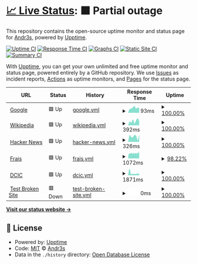 # [📈 Live Status](https://andrus-code.github.io/upptime): <!--live status--> **🟧 Partial outage**

This repository contains the open-source uptime monitor and status page for [Andr3s](https://andrus-code.github.io/upptime), powered by [Upptime](https://github.com/upptime/upptime).

[![Uptime CI](https://github.com/andrus-code/upptime/workflows/Uptime%20CI/badge.svg)](https://github.com/andrus-code/upptime/actions?query=workflow%3A%22Uptime+CI%22)
[![Response Time CI](https://github.com/andrus-code/upptime/workflows/Response%20Time%20CI/badge.svg)](https://github.com/andrus-code/upptime/actions?query=workflow%3A%22Response+Time+CI%22)
[![Graphs CI](https://github.com/andrus-code/upptime/workflows/Graphs%20CI/badge.svg)](https://github.com/andrus-code/upptime/actions?query=workflow%3A%22Graphs+CI%22)
[![Static Site CI](https://github.com/andrus-code/upptime/workflows/Static%20Site%20CI/badge.svg)](https://github.com/andrus-code/upptime/actions?query=workflow%3A%22Static+Site+CI%22)
[![Summary CI](https://github.com/andrus-code/upptime/workflows/Summary%20CI/badge.svg)](https://github.com/andrus-code/upptime/actions?query=workflow%3A%22Summary+CI%22)

With [Upptime](https://upptime.js.org), you can get your own unlimited and free uptime monitor and status page, powered entirely by a GitHub repository. We use [Issues](https://github.com/andrus-code/upptime/issues) as incident reports, [Actions](https://github.com/andrus-code/upptime/actions) as uptime monitors, and [Pages](https://andrus-code.github.io/upptime) for the status page.

<!--start: status pages-->
<!-- This summary is generated by Upptime (https://github.com/upptime/upptime) -->
<!-- Do not edit this manually, your changes will be overwritten -->
<!-- prettier-ignore -->
| URL | Status | History | Response Time | Uptime |
| --- | ------ | ------- | ------------- | ------ |
| <img alt="" src="https://icons.duckduckgo.com/ip3/www.google.com.ico" height="13"> [Google](https://www.google.com) | 🟩 Up | [google.yml](https://github.com/andrus-code/pagesstatus/commits/HEAD/history/google.yml) | <details><summary><img alt="Response time graph" src="./graphs/google/response-time-week.png" height="20"> 93ms</summary><br><a href="https://andrus-code.github.io/pagesstatus/history/google"><img alt="Response time 106" src="https://img.shields.io/endpoint?url=https%3A%2F%2Fraw.githubusercontent.com%2Fandrus-code%2Fpagesstatus%2FHEAD%2Fapi%2Fgoogle%2Fresponse-time.json"></a><br><a href="https://andrus-code.github.io/pagesstatus/history/google"><img alt="24-hour response time 95" src="https://img.shields.io/endpoint?url=https%3A%2F%2Fraw.githubusercontent.com%2Fandrus-code%2Fpagesstatus%2FHEAD%2Fapi%2Fgoogle%2Fresponse-time-day.json"></a><br><a href="https://andrus-code.github.io/pagesstatus/history/google"><img alt="7-day response time 93" src="https://img.shields.io/endpoint?url=https%3A%2F%2Fraw.githubusercontent.com%2Fandrus-code%2Fpagesstatus%2FHEAD%2Fapi%2Fgoogle%2Fresponse-time-week.json"></a><br><a href="https://andrus-code.github.io/pagesstatus/history/google"><img alt="30-day response time 87" src="https://img.shields.io/endpoint?url=https%3A%2F%2Fraw.githubusercontent.com%2Fandrus-code%2Fpagesstatus%2FHEAD%2Fapi%2Fgoogle%2Fresponse-time-month.json"></a><br><a href="https://andrus-code.github.io/pagesstatus/history/google"><img alt="1-year response time 106" src="https://img.shields.io/endpoint?url=https%3A%2F%2Fraw.githubusercontent.com%2Fandrus-code%2Fpagesstatus%2FHEAD%2Fapi%2Fgoogle%2Fresponse-time-year.json"></a></details> | <details><summary><a href="https://andrus-code.github.io/pagesstatus/history/google">100.00%</a></summary><a href="https://andrus-code.github.io/pagesstatus/history/google"><img alt="All-time uptime 100.00%" src="https://img.shields.io/endpoint?url=https%3A%2F%2Fraw.githubusercontent.com%2Fandrus-code%2Fpagesstatus%2FHEAD%2Fapi%2Fgoogle%2Fuptime.json"></a><br><a href="https://andrus-code.github.io/pagesstatus/history/google"><img alt="24-hour uptime 100.00%" src="https://img.shields.io/endpoint?url=https%3A%2F%2Fraw.githubusercontent.com%2Fandrus-code%2Fpagesstatus%2FHEAD%2Fapi%2Fgoogle%2Fuptime-day.json"></a><br><a href="https://andrus-code.github.io/pagesstatus/history/google"><img alt="7-day uptime 100.00%" src="https://img.shields.io/endpoint?url=https%3A%2F%2Fraw.githubusercontent.com%2Fandrus-code%2Fpagesstatus%2FHEAD%2Fapi%2Fgoogle%2Fuptime-week.json"></a><br><a href="https://andrus-code.github.io/pagesstatus/history/google"><img alt="30-day uptime 100.00%" src="https://img.shields.io/endpoint?url=https%3A%2F%2Fraw.githubusercontent.com%2Fandrus-code%2Fpagesstatus%2FHEAD%2Fapi%2Fgoogle%2Fuptime-month.json"></a><br><a href="https://andrus-code.github.io/pagesstatus/history/google"><img alt="1-year uptime 100.00%" src="https://img.shields.io/endpoint?url=https%3A%2F%2Fraw.githubusercontent.com%2Fandrus-code%2Fpagesstatus%2FHEAD%2Fapi%2Fgoogle%2Fuptime-year.json"></a></details>
| <img alt="" src="https://icons.duckduckgo.com/ip3/en.wikipedia.org.ico" height="13"> [Wikipedia](https://en.wikipedia.org) | 🟩 Up | [wikipedia.yml](https://github.com/andrus-code/pagesstatus/commits/HEAD/history/wikipedia.yml) | <details><summary><img alt="Response time graph" src="./graphs/wikipedia/response-time-week.png" height="20"> 392ms</summary><br><a href="https://andrus-code.github.io/pagesstatus/history/wikipedia"><img alt="Response time 207" src="https://img.shields.io/endpoint?url=https%3A%2F%2Fraw.githubusercontent.com%2Fandrus-code%2Fpagesstatus%2FHEAD%2Fapi%2Fwikipedia%2Fresponse-time.json"></a><br><a href="https://andrus-code.github.io/pagesstatus/history/wikipedia"><img alt="24-hour response time 348" src="https://img.shields.io/endpoint?url=https%3A%2F%2Fraw.githubusercontent.com%2Fandrus-code%2Fpagesstatus%2FHEAD%2Fapi%2Fwikipedia%2Fresponse-time-day.json"></a><br><a href="https://andrus-code.github.io/pagesstatus/history/wikipedia"><img alt="7-day response time 392" src="https://img.shields.io/endpoint?url=https%3A%2F%2Fraw.githubusercontent.com%2Fandrus-code%2Fpagesstatus%2FHEAD%2Fapi%2Fwikipedia%2Fresponse-time-week.json"></a><br><a href="https://andrus-code.github.io/pagesstatus/history/wikipedia"><img alt="30-day response time 220" src="https://img.shields.io/endpoint?url=https%3A%2F%2Fraw.githubusercontent.com%2Fandrus-code%2Fpagesstatus%2FHEAD%2Fapi%2Fwikipedia%2Fresponse-time-month.json"></a><br><a href="https://andrus-code.github.io/pagesstatus/history/wikipedia"><img alt="1-year response time 192" src="https://img.shields.io/endpoint?url=https%3A%2F%2Fraw.githubusercontent.com%2Fandrus-code%2Fpagesstatus%2FHEAD%2Fapi%2Fwikipedia%2Fresponse-time-year.json"></a></details> | <details><summary><a href="https://andrus-code.github.io/pagesstatus/history/wikipedia">100.00%</a></summary><a href="https://andrus-code.github.io/pagesstatus/history/wikipedia"><img alt="All-time uptime 100.00%" src="https://img.shields.io/endpoint?url=https%3A%2F%2Fraw.githubusercontent.com%2Fandrus-code%2Fpagesstatus%2FHEAD%2Fapi%2Fwikipedia%2Fuptime.json"></a><br><a href="https://andrus-code.github.io/pagesstatus/history/wikipedia"><img alt="24-hour uptime 100.00%" src="https://img.shields.io/endpoint?url=https%3A%2F%2Fraw.githubusercontent.com%2Fandrus-code%2Fpagesstatus%2FHEAD%2Fapi%2Fwikipedia%2Fuptime-day.json"></a><br><a href="https://andrus-code.github.io/pagesstatus/history/wikipedia"><img alt="7-day uptime 100.00%" src="https://img.shields.io/endpoint?url=https%3A%2F%2Fraw.githubusercontent.com%2Fandrus-code%2Fpagesstatus%2FHEAD%2Fapi%2Fwikipedia%2Fuptime-week.json"></a><br><a href="https://andrus-code.github.io/pagesstatus/history/wikipedia"><img alt="30-day uptime 100.00%" src="https://img.shields.io/endpoint?url=https%3A%2F%2Fraw.githubusercontent.com%2Fandrus-code%2Fpagesstatus%2FHEAD%2Fapi%2Fwikipedia%2Fuptime-month.json"></a><br><a href="https://andrus-code.github.io/pagesstatus/history/wikipedia"><img alt="1-year uptime 100.00%" src="https://img.shields.io/endpoint?url=https%3A%2F%2Fraw.githubusercontent.com%2Fandrus-code%2Fpagesstatus%2FHEAD%2Fapi%2Fwikipedia%2Fuptime-year.json"></a></details>
| <img alt="" src="https://icons.duckduckgo.com/ip3/news.ycombinator.com.ico" height="13"> [Hacker News](https://news.ycombinator.com) | 🟩 Up | [hacker-news.yml](https://github.com/andrus-code/pagesstatus/commits/HEAD/history/hacker-news.yml) | <details><summary><img alt="Response time graph" src="./graphs/hacker-news/response-time-week.png" height="20"> 326ms</summary><br><a href="https://andrus-code.github.io/pagesstatus/history/hacker-news"><img alt="Response time 315" src="https://img.shields.io/endpoint?url=https%3A%2F%2Fraw.githubusercontent.com%2Fandrus-code%2Fpagesstatus%2FHEAD%2Fapi%2Fhacker-news%2Fresponse-time.json"></a><br><a href="https://andrus-code.github.io/pagesstatus/history/hacker-news"><img alt="24-hour response time 427" src="https://img.shields.io/endpoint?url=https%3A%2F%2Fraw.githubusercontent.com%2Fandrus-code%2Fpagesstatus%2FHEAD%2Fapi%2Fhacker-news%2Fresponse-time-day.json"></a><br><a href="https://andrus-code.github.io/pagesstatus/history/hacker-news"><img alt="7-day response time 326" src="https://img.shields.io/endpoint?url=https%3A%2F%2Fraw.githubusercontent.com%2Fandrus-code%2Fpagesstatus%2FHEAD%2Fapi%2Fhacker-news%2Fresponse-time-week.json"></a><br><a href="https://andrus-code.github.io/pagesstatus/history/hacker-news"><img alt="30-day response time 323" src="https://img.shields.io/endpoint?url=https%3A%2F%2Fraw.githubusercontent.com%2Fandrus-code%2Fpagesstatus%2FHEAD%2Fapi%2Fhacker-news%2Fresponse-time-month.json"></a><br><a href="https://andrus-code.github.io/pagesstatus/history/hacker-news"><img alt="1-year response time 314" src="https://img.shields.io/endpoint?url=https%3A%2F%2Fraw.githubusercontent.com%2Fandrus-code%2Fpagesstatus%2FHEAD%2Fapi%2Fhacker-news%2Fresponse-time-year.json"></a></details> | <details><summary><a href="https://andrus-code.github.io/pagesstatus/history/hacker-news">100.00%</a></summary><a href="https://andrus-code.github.io/pagesstatus/history/hacker-news"><img alt="All-time uptime 99.95%" src="https://img.shields.io/endpoint?url=https%3A%2F%2Fraw.githubusercontent.com%2Fandrus-code%2Fpagesstatus%2FHEAD%2Fapi%2Fhacker-news%2Fuptime.json"></a><br><a href="https://andrus-code.github.io/pagesstatus/history/hacker-news"><img alt="24-hour uptime 100.00%" src="https://img.shields.io/endpoint?url=https%3A%2F%2Fraw.githubusercontent.com%2Fandrus-code%2Fpagesstatus%2FHEAD%2Fapi%2Fhacker-news%2Fuptime-day.json"></a><br><a href="https://andrus-code.github.io/pagesstatus/history/hacker-news"><img alt="7-day uptime 100.00%" src="https://img.shields.io/endpoint?url=https%3A%2F%2Fraw.githubusercontent.com%2Fandrus-code%2Fpagesstatus%2FHEAD%2Fapi%2Fhacker-news%2Fuptime-week.json"></a><br><a href="https://andrus-code.github.io/pagesstatus/history/hacker-news"><img alt="30-day uptime 100.00%" src="https://img.shields.io/endpoint?url=https%3A%2F%2Fraw.githubusercontent.com%2Fandrus-code%2Fpagesstatus%2FHEAD%2Fapi%2Fhacker-news%2Fuptime-month.json"></a><br><a href="https://andrus-code.github.io/pagesstatus/history/hacker-news"><img alt="1-year uptime 99.98%" src="https://img.shields.io/endpoint?url=https%3A%2F%2Fraw.githubusercontent.com%2Fandrus-code%2Fpagesstatus%2FHEAD%2Fapi%2Fhacker-news%2Fuptime-year.json"></a></details>
| <img alt="" src="https://icons.duckduckgo.com/ip3/frais.sed.com.ar.ico" height="13"> [Frais](https://frais.sed.com.ar) | 🟩 Up | [frais.yml](https://github.com/andrus-code/pagesstatus/commits/HEAD/history/frais.yml) | <details><summary><img alt="Response time graph" src="./graphs/frais/response-time-week.png" height="20"> 1072ms</summary><br><a href="https://andrus-code.github.io/pagesstatus/history/frais"><img alt="Response time 1190" src="https://img.shields.io/endpoint?url=https%3A%2F%2Fraw.githubusercontent.com%2Fandrus-code%2Fpagesstatus%2FHEAD%2Fapi%2Ffrais%2Fresponse-time.json"></a><br><a href="https://andrus-code.github.io/pagesstatus/history/frais"><img alt="24-hour response time 1132" src="https://img.shields.io/endpoint?url=https%3A%2F%2Fraw.githubusercontent.com%2Fandrus-code%2Fpagesstatus%2FHEAD%2Fapi%2Ffrais%2Fresponse-time-day.json"></a><br><a href="https://andrus-code.github.io/pagesstatus/history/frais"><img alt="7-day response time 1072" src="https://img.shields.io/endpoint?url=https%3A%2F%2Fraw.githubusercontent.com%2Fandrus-code%2Fpagesstatus%2FHEAD%2Fapi%2Ffrais%2Fresponse-time-week.json"></a><br><a href="https://andrus-code.github.io/pagesstatus/history/frais"><img alt="30-day response time 1188" src="https://img.shields.io/endpoint?url=https%3A%2F%2Fraw.githubusercontent.com%2Fandrus-code%2Fpagesstatus%2FHEAD%2Fapi%2Ffrais%2Fresponse-time-month.json"></a><br><a href="https://andrus-code.github.io/pagesstatus/history/frais"><img alt="1-year response time 1155" src="https://img.shields.io/endpoint?url=https%3A%2F%2Fraw.githubusercontent.com%2Fandrus-code%2Fpagesstatus%2FHEAD%2Fapi%2Ffrais%2Fresponse-time-year.json"></a></details> | <details><summary><a href="https://andrus-code.github.io/pagesstatus/history/frais">98.22%</a></summary><a href="https://andrus-code.github.io/pagesstatus/history/frais"><img alt="All-time uptime 98.97%" src="https://img.shields.io/endpoint?url=https%3A%2F%2Fraw.githubusercontent.com%2Fandrus-code%2Fpagesstatus%2FHEAD%2Fapi%2Ffrais%2Fuptime.json"></a><br><a href="https://andrus-code.github.io/pagesstatus/history/frais"><img alt="24-hour uptime 93.88%" src="https://img.shields.io/endpoint?url=https%3A%2F%2Fraw.githubusercontent.com%2Fandrus-code%2Fpagesstatus%2FHEAD%2Fapi%2Ffrais%2Fuptime-day.json"></a><br><a href="https://andrus-code.github.io/pagesstatus/history/frais"><img alt="7-day uptime 98.22%" src="https://img.shields.io/endpoint?url=https%3A%2F%2Fraw.githubusercontent.com%2Fandrus-code%2Fpagesstatus%2FHEAD%2Fapi%2Ffrais%2Fuptime-week.json"></a><br><a href="https://andrus-code.github.io/pagesstatus/history/frais"><img alt="30-day uptime 99.08%" src="https://img.shields.io/endpoint?url=https%3A%2F%2Fraw.githubusercontent.com%2Fandrus-code%2Fpagesstatus%2FHEAD%2Fapi%2Ffrais%2Fuptime-month.json"></a><br><a href="https://andrus-code.github.io/pagesstatus/history/frais"><img alt="1-year uptime 99.83%" src="https://img.shields.io/endpoint?url=https%3A%2F%2Fraw.githubusercontent.com%2Fandrus-code%2Fpagesstatus%2FHEAD%2Fapi%2Ffrais%2Fuptime-year.json"></a></details>
| <img alt="" src="https://icons.duckduckgo.com/ip3/cs.uns.edu.ar.ico" height="13"> [DCIC](https://cs.uns.edu.ar/~devcs) | 🟩 Up | [dcic.yml](https://github.com/andrus-code/pagesstatus/commits/HEAD/history/dcic.yml) | <details><summary><img alt="Response time graph" src="./graphs/dcic/response-time-week.png" height="20"> 1871ms</summary><br><a href="https://andrus-code.github.io/pagesstatus/history/dcic"><img alt="Response time 1611" src="https://img.shields.io/endpoint?url=https%3A%2F%2Fraw.githubusercontent.com%2Fandrus-code%2Fpagesstatus%2FHEAD%2Fapi%2Fdcic%2Fresponse-time.json"></a><br><a href="https://andrus-code.github.io/pagesstatus/history/dcic"><img alt="24-hour response time 1370" src="https://img.shields.io/endpoint?url=https%3A%2F%2Fraw.githubusercontent.com%2Fandrus-code%2Fpagesstatus%2FHEAD%2Fapi%2Fdcic%2Fresponse-time-day.json"></a><br><a href="https://andrus-code.github.io/pagesstatus/history/dcic"><img alt="7-day response time 1871" src="https://img.shields.io/endpoint?url=https%3A%2F%2Fraw.githubusercontent.com%2Fandrus-code%2Fpagesstatus%2FHEAD%2Fapi%2Fdcic%2Fresponse-time-week.json"></a><br><a href="https://andrus-code.github.io/pagesstatus/history/dcic"><img alt="30-day response time 1512" src="https://img.shields.io/endpoint?url=https%3A%2F%2Fraw.githubusercontent.com%2Fandrus-code%2Fpagesstatus%2FHEAD%2Fapi%2Fdcic%2Fresponse-time-month.json"></a><br><a href="https://andrus-code.github.io/pagesstatus/history/dcic"><img alt="1-year response time 1590" src="https://img.shields.io/endpoint?url=https%3A%2F%2Fraw.githubusercontent.com%2Fandrus-code%2Fpagesstatus%2FHEAD%2Fapi%2Fdcic%2Fresponse-time-year.json"></a></details> | <details><summary><a href="https://andrus-code.github.io/pagesstatus/history/dcic">100.00%</a></summary><a href="https://andrus-code.github.io/pagesstatus/history/dcic"><img alt="All-time uptime 97.79%" src="https://img.shields.io/endpoint?url=https%3A%2F%2Fraw.githubusercontent.com%2Fandrus-code%2Fpagesstatus%2FHEAD%2Fapi%2Fdcic%2Fuptime.json"></a><br><a href="https://andrus-code.github.io/pagesstatus/history/dcic"><img alt="24-hour uptime 100.00%" src="https://img.shields.io/endpoint?url=https%3A%2F%2Fraw.githubusercontent.com%2Fandrus-code%2Fpagesstatus%2FHEAD%2Fapi%2Fdcic%2Fuptime-day.json"></a><br><a href="https://andrus-code.github.io/pagesstatus/history/dcic"><img alt="7-day uptime 100.00%" src="https://img.shields.io/endpoint?url=https%3A%2F%2Fraw.githubusercontent.com%2Fandrus-code%2Fpagesstatus%2FHEAD%2Fapi%2Fdcic%2Fuptime-week.json"></a><br><a href="https://andrus-code.github.io/pagesstatus/history/dcic"><img alt="30-day uptime 100.00%" src="https://img.shields.io/endpoint?url=https%3A%2F%2Fraw.githubusercontent.com%2Fandrus-code%2Fpagesstatus%2FHEAD%2Fapi%2Fdcic%2Fuptime-month.json"></a><br><a href="https://andrus-code.github.io/pagesstatus/history/dcic"><img alt="1-year uptime 95.19%" src="https://img.shields.io/endpoint?url=https%3A%2F%2Fraw.githubusercontent.com%2Fandrus-code%2Fpagesstatus%2FHEAD%2Fapi%2Fdcic%2Fuptime-year.json"></a></details>
| <img alt="" src="https://icons.duckduckgo.com/ip3/thissitedoesnotexist.koj.co.ico" height="13"> [Test Broken Site](https://thissitedoesnotexist.koj.co) | 🟥 Down | [test-broken-site.yml](https://github.com/andrus-code/pagesstatus/commits/HEAD/history/test-broken-site.yml) | <details><summary><img alt="Response time graph" src="./graphs/test-broken-site/response-time-week.png" height="20"> 0ms</summary><br><a href="https://andrus-code.github.io/pagesstatus/history/test-broken-site"><img alt="Response time 0" src="https://img.shields.io/endpoint?url=https%3A%2F%2Fraw.githubusercontent.com%2Fandrus-code%2Fpagesstatus%2FHEAD%2Fapi%2Ftest-broken-site%2Fresponse-time.json"></a><br><a href="https://andrus-code.github.io/pagesstatus/history/test-broken-site"><img alt="24-hour response time 0" src="https://img.shields.io/endpoint?url=https%3A%2F%2Fraw.githubusercontent.com%2Fandrus-code%2Fpagesstatus%2FHEAD%2Fapi%2Ftest-broken-site%2Fresponse-time-day.json"></a><br><a href="https://andrus-code.github.io/pagesstatus/history/test-broken-site"><img alt="7-day response time 0" src="https://img.shields.io/endpoint?url=https%3A%2F%2Fraw.githubusercontent.com%2Fandrus-code%2Fpagesstatus%2FHEAD%2Fapi%2Ftest-broken-site%2Fresponse-time-week.json"></a><br><a href="https://andrus-code.github.io/pagesstatus/history/test-broken-site"><img alt="30-day response time 0" src="https://img.shields.io/endpoint?url=https%3A%2F%2Fraw.githubusercontent.com%2Fandrus-code%2Fpagesstatus%2FHEAD%2Fapi%2Ftest-broken-site%2Fresponse-time-month.json"></a><br><a href="https://andrus-code.github.io/pagesstatus/history/test-broken-site"><img alt="1-year response time 0" src="https://img.shields.io/endpoint?url=https%3A%2F%2Fraw.githubusercontent.com%2Fandrus-code%2Fpagesstatus%2FHEAD%2Fapi%2Ftest-broken-site%2Fresponse-time-year.json"></a></details> | <details><summary><a href="https://andrus-code.github.io/pagesstatus/history/test-broken-site">100.00%</a></summary><a href="https://andrus-code.github.io/pagesstatus/history/test-broken-site"><img alt="All-time uptime 100.00%" src="https://img.shields.io/endpoint?url=https%3A%2F%2Fraw.githubusercontent.com%2Fandrus-code%2Fpagesstatus%2FHEAD%2Fapi%2Ftest-broken-site%2Fuptime.json"></a><br><a href="https://andrus-code.github.io/pagesstatus/history/test-broken-site"><img alt="24-hour uptime 100.00%" src="https://img.shields.io/endpoint?url=https%3A%2F%2Fraw.githubusercontent.com%2Fandrus-code%2Fpagesstatus%2FHEAD%2Fapi%2Ftest-broken-site%2Fuptime-day.json"></a><br><a href="https://andrus-code.github.io/pagesstatus/history/test-broken-site"><img alt="7-day uptime 100.00%" src="https://img.shields.io/endpoint?url=https%3A%2F%2Fraw.githubusercontent.com%2Fandrus-code%2Fpagesstatus%2FHEAD%2Fapi%2Ftest-broken-site%2Fuptime-week.json"></a><br><a href="https://andrus-code.github.io/pagesstatus/history/test-broken-site"><img alt="30-day uptime 100.00%" src="https://img.shields.io/endpoint?url=https%3A%2F%2Fraw.githubusercontent.com%2Fandrus-code%2Fpagesstatus%2FHEAD%2Fapi%2Ftest-broken-site%2Fuptime-month.json"></a><br><a href="https://andrus-code.github.io/pagesstatus/history/test-broken-site"><img alt="1-year uptime 100.00%" src="https://img.shields.io/endpoint?url=https%3A%2F%2Fraw.githubusercontent.com%2Fandrus-code%2Fpagesstatus%2FHEAD%2Fapi%2Ftest-broken-site%2Fuptime-year.json"></a></details>

<!--end: status pages-->

[**Visit our status website →**](https://andrus-code.github.io/upptime)

## 📄 License

- Powered by: [Upptime](https://github.com/upptime/upptime)
- Code: [MIT](./LICENSE) © [Andr3s](https://andrus-code.github.io/upptime)
- Data in the `./history` directory: [Open Database License](https://opendatacommons.org/licenses/odbl/1-0/)
